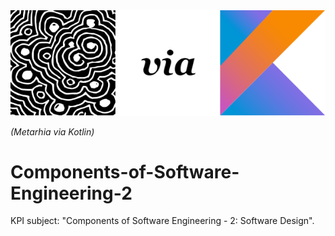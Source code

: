 <img src="https://github.com/alex323glo/Components-of-Software-Engineering-2/blob/master/Header_image.png" />

<i>(Metarhia via Kotlin)</i>

# Components-of-Software-Engineering-2

KPI subject: "Components of Software Engineering - 2: Software Design".
